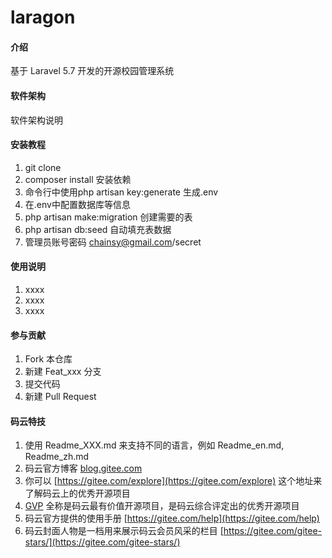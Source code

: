 # laragon

#### 介绍
基于 Laravel 5.7 开发的开源校园管理系统 

#### 软件架构
软件架构说明


#### 安装教程

1. git clone
2. composer install 安装依赖
3. 命令行中使用php artisan key:generate 生成.env
4. 在.env中配置数据库等信息
5. php artisan make:migration 创建需要的表
6. php artisan db:seed 自动填充表数据
7. 管理员账号密码 chainsy@gmail.com/secret

#### 使用说明

1. xxxx
2. xxxx
3. xxxx

#### 参与贡献

1. Fork 本仓库
2. 新建 Feat_xxx 分支
3. 提交代码
4. 新建 Pull Request


#### 码云特技

1. 使用 Readme\_XXX.md 来支持不同的语言，例如 Readme\_en.md, Readme\_zh.md
2. 码云官方博客 [blog.gitee.com](https://blog.gitee.com)
3. 你可以 [https://gitee.com/explore](https://gitee.com/explore) 这个地址来了解码云上的优秀开源项目
4. [GVP](https://gitee.com/gvp) 全称是码云最有价值开源项目，是码云综合评定出的优秀开源项目
5. 码云官方提供的使用手册 [https://gitee.com/help](https://gitee.com/help)
6. 码云封面人物是一档用来展示码云会员风采的栏目 [https://gitee.com/gitee-stars/](https://gitee.com/gitee-stars/)
